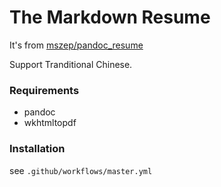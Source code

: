 The Markdown Resume
===================

It's from [mszep/pandoc_resume](https://github.com/mszep/pandoc_resume)

Support Tranditional Chinese.

### Requirements

 * pandoc
 * wkhtmltopdf


### Installation

 see `.github/workflows/master.yml`
